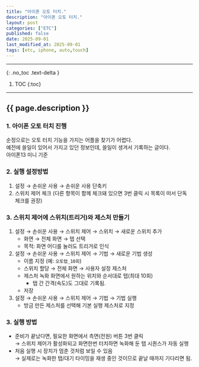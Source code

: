 ```yaml
---
title: "아이폰 오토 터치."
description: "아이폰 오토 터치."
layout: post
categories: ["ETC"]
published: false
date: 2025-09-01
last_modified_at: 2025-09-01
tags: [etc, iphone, auto,touch]
---
```

---
{: .no_toc .text-delta }

1. TOC
{:toc}
---

<!-- 글의 제목은 ##
    나머지 큰 제목은 ###
    이후 나머지는 3개이상 -->

## {{ page.description }}

### 1. 아이폰 오토 터치 진행
순정으로는 오토 터치 기능을 가지는 어플을 찾기가 어렵다.<br>
예전에 쓸일이 있어서 가지고 있던 정보인데, 쓸일이 생겨서 기록하는 글이다.<br>
아이폰13 미니 기준

### 2. 실행 설정방법
1. 설정 → 손쉬운 사용 → 손쉬운 사용 단축키
2. 스위치 제어 체크 (다른 항목이 함께 체크돼 있으면 3번 클릭 시 목록이 떠서 단독 체크를 권장)

### 3. 스위치 제어에 스위치(트리거)와 제스처 만들기
1. 설정 → 손쉬운 사용 → 스위치 제어 → 스위치 → 새로운 스위치 추가
   - 화면 → 전체 화면 → 탭 선택  
   - 목적: 화면 어디를 눌러도 트리거로 인식
2. 설정 → 손쉬운 사용 → 스위치 제어 → 기법 → 새로운 기법 생성
   - 이름 지정 (예: `오토탭_10회`)
   - 스위치 할당 → 전체 화면 → 사용자 설정 제스처
   - 제스처 녹화 화면에서 원하는 위치와 순서대로 탭(최대 10회)  
     - 탭 간 간격(속도)도 그대로 기록됨.
   - 저장
3. 설정 → 손쉬운 사용 → 스위치 제어 → 기법 → 기법 실행
   - 방금 만든 제스처를 선택해 기본 실행 제스처로 지정

### 3. 실행 방법
- 준비가 끝났다면, 필요한 화면에서 측면(전원) 버튼 3번 클릭  
  → 스위치 제어가 활성화되고 화면한번 터치하면 녹화해 둔 탭 시퀀스가 자동 실행
- 처음 실행 시 장치가 멈춘 것처럼 보일 수 있음  
  → 실제로는 녹화한 탭/대기 타이밍을 재생 중인 것이므로 끝날 때까지 기다리면 됨.

